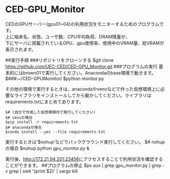 # CED-GPU_Monitor
CEDのGPUサーバー(gpu01~04)の利用状況をモニターするためのプログラムです。  
上に端末名、状態、ユーザ数、CPU平均負荷、DRAM残量が、  
下にサーバに搭載されているGPU、gpu使用率、使用中のVRAM量、総VRAMが表示されます。  



##実行手順
###リポジトリをクローンする
    $git clone https://github.com/UEC-CED/CED-GPU_Monitor.git
###プログラムの実行
基本的にはbrown01で実行してください。Anacondaのbase環境で動きます。
    $###:~/CED-GPUMomitor/
    $python monitor.py

その他の環境で実行するときは、anacondaやvenvなどで作った仮想環境上に必要なライブラリをインストールしてから動かしてください。ライブラリはrequirements.txtにまとめてあります。

    $# (自分で作成した仮想環境内で実行してください)
    $# venvの場合
    $pip install -r requirements.txt
    $# anacondaの場合
    $conda install --yes --file requirements.txt



実行するときは'$nohup'などでバックグラウンド実行してください。
    $# nohupの場合
    $nohup python gpu_monitor.py &

実行後、<http://172.21.94.201:23456>にアクセスすることで利用状況を確認することができます。
##プログラムの停止
    $ps aux | grep gpu_monitor.py | grep -v grep | swk '{print $2}' | xargs kill 
